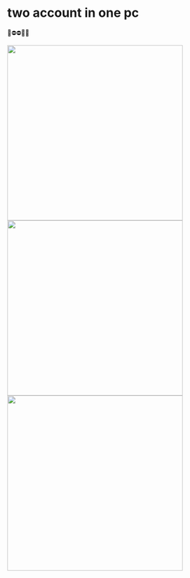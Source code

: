 # two account in one pc

 

🌿⛔⛔🔼🔼

<img src="https://www.refinery29.com/images/10549259.jpg"   width="400"/>
<img src="https://images-na.ssl-images-amazon.com/images/I/51wc7L9FaoL._SX351_BO1,204,203,200_.jpg"   width="400"/>


<img src="https://upload.wikimedia.org/wikipedia/commons/thumb/3/3d/Scarlett_Johansson_at_Women%27s_March_on_Washington_%28cropped%29.jpg/320px-Scarlett_Johansson_at_Women%27s_March_on_Washington_%28cropped%29.jpg"   width="400"/>